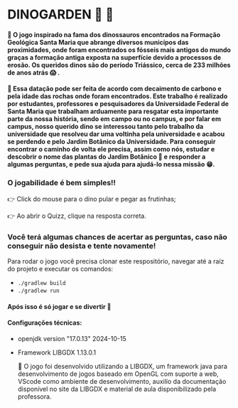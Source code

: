 
# DINOGARDEN :sauropod: 	:t-rex:
####   :pushpin: O jogo inspirado na fama dos dinossauros encontrados na Formação Geológica Santa Maria que abrange diversos municípos das proximidades, onde foram encontrados os fósseis mais antigos do mundo graças a formação antiga exposta na superfície devido a processos de erosão. Os queridos dinos são do período Triássico, cerca de 233 milhões de anos atrás :scream: .
####   :pushpin: Essa datação pode ser feita de acordo com decaimento de carbono e pela idade das rochas onde foram encontrados. Este trabalho é realizado por estudantes, professores e pesquisadores da Universidade Federal de Santa Maria que trabalham arduamente para resgatar esta importante parte da nossa história, sendo em campo ou no campus, e por falar em campus, nosso querido dino se interessou tanto pelo trabalho da universidade que resolveu dar uma voltinha pela universidade e acabou se perdendo e pelo Jardim Botânico da Universidade. Para conseguir encontrar o caminho de volta ele precisa, assim como nós, estudar e descobrir o nome das plantas do Jardim Botânico :seedling: e responder a algumas perguntas, e pede sua ajuda para ajudá-lo nessa missão :grin:.


### O jogabilidade é bem simples!!

:point_right: Click do mouse para o dino pular e pegar as frutinhas;
  
:point_right: Ao abrir o Quizz, clique na resposta correta.


### Você terá algumas chances de acertar as perguntas, caso não conseguir não desista e tente novamente!


Para rodar o jogo você precisa clonar este respositório, navegar até a raíz do projeto e executar os comandos: 
- ```./gradlew build ```
- ```./gradlew run ```

#### Após isso é só jogar e se divertir 💚


#### Configurações técnicas:
- openjdk version "17.0.13" 2024-10-15
- Framework LIBGDX 1.13.0.1


	:small_blue_diamond: O jogo foi desenvolvido utilizando a LIBGDX, um framework java para desenvolvimento de jogos baseado em OpenGL com suporte a web, VScode como ambiente de desenvolvimento, auxilío da documentação disponível no site da LIBGDX e material de aula disponibilizado pela professora.





